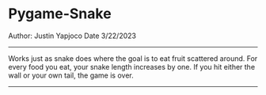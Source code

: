 # Pygame-Snake
Author: Justin Yapjoco
Date 3/22/2023

********************************************************************************
Works just as snake does where the goal is to eat fruit scattered around.
For every food you eat, your snake length increases by one. If you hit
either the wall or your own tail, the game is over.
********************************************************************************
